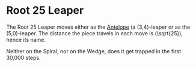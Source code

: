 # Root 25 Leaper

The Root 25 Leaper moves either as the [Antelope](antelope.html)
(a (3,4)-leaper or as the (5,0)-leaper. The distance the
piece travels in each move is \(\sqrt{25}\), hence
its name.

Neither on the Spiral, nor on the Wedge, does it get trapped in
the first 30,000 steps.
